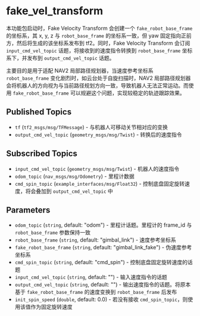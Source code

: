 # fake_vel_transform

本功能包启动时，Fake Velocity Transform 会创建一个 `fake_robot_base_frame` 的坐标系，其 x, y, z 与 `robot_base_frame` 的坐标系一致，但 yaw 固定指向正前方，然后将生成的该坐标系发布到 tf2。同时，Fake Velocity Transform 会订阅 `input_cmd_vel_topic` 话题，将接收到的速度指令转换到 `robot_base_frame` 坐标系下，并发布到 `output_cmd_vel_topic` 话题。

主要目的是用于适配 NAV2 局部路径规划器，当速度参考坐标系 `robot_base_frame` 变化剧烈时，如云台处于自旋扫描时，NAV2 局部路径规划器会将机器人的方向视为与当前路径规划方向一致，导致机器人无法正常运动。而使用 `fake_robot_base_frame` 可以规避这个问题，实现较稳定的轨迹跟踪效果。

## Published Topics

* `tf` (`tf2_msgs/msg/TFMessage`) - 与机器人可移动关节相对应的变换
* `output_cmd_vel_topic` (`geometry_msgs/msg/Twist`) - 转换后的速度指令

## Subscribed Topics

* `input_cmd_vel_topic` (`geometry_msgs/msg/Twist`) - 机器人的速度指令
* `odom_topic` (`nav_msgs/msg/Odometry`) - 里程计数据
* `cmd_spin_topic` (`example_interfaces/msg/Float32`) - 控制底盘固定旋转速度，将会叠加到 `output_cmd_vel_topic` 中

## Parameters

* `odom_topic` (`string`, default: "odom") - 里程计话题。里程计的 frame_id 与 `robot_base_frame` 参数保持一致
* `robot_base_frame` (`string`, default: "gimbal_link") - 速度参考坐标系
* `fake_robot_base_frame` (`string`, default: "gimbal_link_fake") - 伪速度参考坐标系
* `cmd_spin_topic` (`string`, default: "cmd_spin") - 控制底盘固定旋转速度的话题
* `input_cmd_vel_topic` (`string`, default: "") - 输入速度指令的话题
* `output_cmd_vel_topic` (`string`, default: "") - 输出速度指令的话题。将原本基于 `fake_robot_base_frame` 的速度变换到 `robot_base_frame` 后发布
* `init_spin_speed` (`double`, default: 0.0) - 若没有接收 `cmd_spin_topic`，则使用该值作为固定旋转速度
